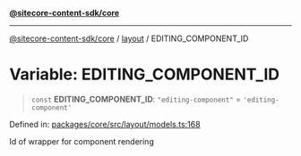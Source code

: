 [**@sitecore-content-sdk/core**](../../README.md)

***

[@sitecore-content-sdk/core](../../README.md) / [layout](../README.md) / EDITING\_COMPONENT\_ID

# Variable: EDITING\_COMPONENT\_ID

> `const` **EDITING\_COMPONENT\_ID**: `"editing-component"` = `'editing-component'`

Defined in: [packages/core/src/layout/models.ts:168](https://github.com/Sitecore/content-sdk/blob/83cb65a3c972c72b48c373cdf1da3de357f70681/packages/core/src/layout/models.ts#L168)

Id of wrapper for component rendering
